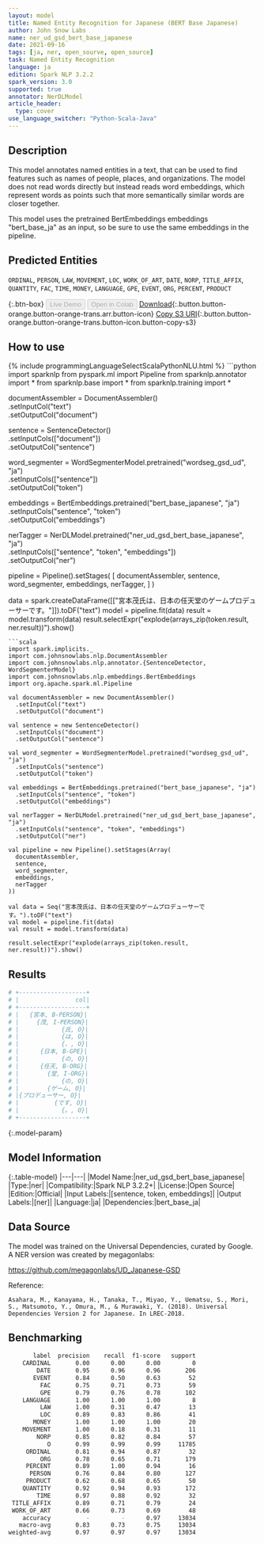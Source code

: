 ```yaml
---
layout: model
title: Named Entity Recognition for Japanese (BERT Base Japanese)
author: John Snow Labs
name: ner_ud_gsd_bert_base_japanese
date: 2021-09-16
tags: [ja, ner, open_sourve, open_source]
task: Named Entity Recognition
language: ja
edition: Spark NLP 3.2.2
spark_version: 3.0
supported: true
annotator: NerDLModel
article_header:
  type: cover
use_language_switcher: "Python-Scala-Java"
---
```


## Description

This model annotates named entities in a text, that can be used to find features such as names of people, places, and organizations. The model does not read words directly but instead reads word embeddings, which represent words as points such that more semantically similar words are closer together.

This model uses the pretrained BertEmbeddings embeddings "bert_base_ja" as an input, so be sure to use the same embeddings in the pipeline.

## Predicted Entities

`ORDINAL`, `PERSON`, `LAW`, `MOVEMENT`, `LOC`, `WORK_OF_ART`, `DATE`, `NORP`, `TITLE_AFFIX`, `QUANTITY`, `FAC`, `TIME`, `MONEY`, `LANGUAGE`, `GPE`, `EVENT`, `ORG`, `PERCENT`, `PRODUCT`

{:.btn-box}
<button class="button button-orange" disabled>Live Demo</button>
<button class="button button-orange" disabled>Open in Colab</button>
[Download](https://s3.amazonaws.com/auxdata.johnsnowlabs.com/public/models/ner_ud_gsd_bert_base_japanese_ja_3.2.2_3.0_1631804789491.zip){:.button.button-orange.button-orange-trans.arr.button-icon}
[Copy S3 URI](s3://auxdata.johnsnowlabs.com/public/models/ner_ud_gsd_bert_base_japanese_ja_3.2.2_3.0_1631804789491.zip){:.button.button-orange.button-orange-trans.button-icon.button-copy-s3}

## How to use



<div class="tabs-box" markdown="1">
{% include programmingLanguageSelectScalaPythonNLU.html %}
```python
import sparknlp
from pyspark.ml import Pipeline
from sparknlp.annotator import *
from sparknlp.base import *
from sparknlp.training import *

documentAssembler = DocumentAssembler() \
    .setInputCol("text") \
    .setOutputCol("document")

sentence = SentenceDetector() \
    .setInputCols(["document"]) \
    .setOutputCol("sentence")

word_segmenter = WordSegmenterModel.pretrained("wordseg_gsd_ud", "ja") \
    .setInputCols(["sentence"]) \
    .setOutputCol("token")

embeddings = BertEmbeddings.pretrained("bert_base_japanese", "ja") \
    .setInputCols("sentence", "token") \
    .setOutputCol("embeddings")

nerTagger = NerDLModel.pretrained("ner_ud_gsd_bert_base_japanese", "ja") \
    .setInputCols(["sentence", "token", "embeddings"]) \
    .setOutputCol("ner")

pipeline = Pipeline().setStages(
    [
        documentAssembler,
        sentence,
        word_segmenter,
        embeddings,
        nerTagger,
    ]
)

data = spark.createDataFrame([["宮本茂氏は、日本の任天堂のゲームプロデューサーです。"]]).toDF("text")
model = pipeline.fit(data)
result = model.transform(data)
result.selectExpr("explode(arrays_zip(token.result, ner.result))").show()
```
```scala
import spark.implicits._
import com.johnsnowlabs.nlp.DocumentAssembler
import com.johnsnowlabs.nlp.annotator.{SentenceDetector, WordSegmenterModel}
import com.johnsnowlabs.nlp.embeddings.BertEmbeddings
import org.apache.spark.ml.Pipeline

val documentAssembler = new DocumentAssembler()
  .setInputCol("text")
  .setOutputCol("document")

val sentence = new SentenceDetector()
  .setInputCols("document")
  .setOutputCol("sentence")

val word_segmenter = WordSegmenterModel.pretrained("wordseg_gsd_ud", "ja")
  .setInputCols("sentence")
  .setOutputCol("token")

val embeddings = BertEmbeddings.pretrained("bert_base_japanese", "ja")
  .setInputCols("sentence", "token")
  .setOutputCol("embeddings")

val nerTagger = NerDLModel.pretrained("ner_ud_gsd_bert_base_japanese", "ja")
  .setInputCols("sentence", "token", "embeddings")
  .setOutputCol("ner")

val pipeline = new Pipeline().setStages(Array(
  documentAssembler,
  sentence,
  word_segmenter,
  embeddings,
  nerTagger
))

val data = Seq("宮本茂氏は、日本の任天堂のゲームプロデューサーです。").toDF("text")
val model = pipeline.fit(data)
val result = model.transform(data)

result.selectExpr("explode(arrays_zip(token.result, ner.result))").show()
```
</div>

## Results

```bash
# +-------------------+
# |                col|
# +-------------------+
# |   {宮本, B-PERSON}|
# |     {茂, I-PERSON}|
# |            {氏, O}|
# |            {は, O}|
# |            {、, O}|
# |      {日本, B-GPE}|
# |            {の, O}|
# |      {任天, B-ORG}|
# |        {堂, I-ORG}|
# |            {の, O}|
# |        {ゲーム, O}|
# |{プロデューサー, O}|
# |          {です, O}|
# |            {。, O}|
# +-------------------+
```

{:.model-param}
## Model Information

{:.table-model}
|---|---|
|Model Name:|ner_ud_gsd_bert_base_japanese|
|Type:|ner|
|Compatibility:|Spark NLP 3.2.2+|
|License:|Open Source|
|Edition:|Official|
|Input Labels:|[sentence, token, embeddings]|
|Output Labels:|[ner]|
|Language:|ja|
|Dependencies:|bert_base_ja|

## Data Source

The model was trained on the Universal Dependencies, curated by Google. A NER version was created by megagonlabs:

https://github.com/megagonlabs/UD_Japanese-GSD

Reference:

    Asahara, M., Kanayama, H., Tanaka, T., Miyao, Y., Uematsu, S., Mori, S., Matsumoto, Y., Omura, M., & Murawaki, Y. (2018). Universal Dependencies Version 2 for Japanese. In LREC-2018.

## Benchmarking

```bash
       label  precision    recall  f1-score   support
    CARDINAL       0.00      0.00      0.00         0
        DATE       0.95      0.96      0.96       206
       EVENT       0.84      0.50      0.63        52
         FAC       0.75      0.71      0.73        59
         GPE       0.79      0.76      0.78       102
    LANGUAGE       1.00      1.00      1.00         8
         LAW       1.00      0.31      0.47        13
         LOC       0.89      0.83      0.86        41
       MONEY       1.00      1.00      1.00        20
    MOVEMENT       1.00      0.18      0.31        11
        NORP       0.85      0.82      0.84        57
           O       0.99      0.99      0.99     11785
     ORDINAL       0.81      0.94      0.87        32
         ORG       0.78      0.65      0.71       179
     PERCENT       0.89      1.00      0.94        16
      PERSON       0.76      0.84      0.80       127
     PRODUCT       0.62      0.68      0.65        50
    QUANTITY       0.92      0.94      0.93       172
        TIME       0.97      0.88      0.92        32
 TITLE_AFFIX       0.89      0.71      0.79        24
 WORK_OF_ART       0.66      0.73      0.69        48
    accuracy          -         -      0.97     13034
   macro-avg       0.83      0.73      0.75     13034
weighted-avg       0.97      0.97      0.97     13034
```